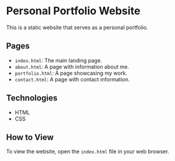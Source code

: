 # Personal Portfolio Website

This is a static website that serves as a personal portfolio.

## Pages

- `index.html`: The main landing page.
- `about.html`: A page with information about me.
- `portfolio.html`: A page showcasing my work.
- `contact.html`: A page with contact information.

## Technologies

- HTML
- CSS

## How to View

To view the website, open the `index.html` file in your web browser.
